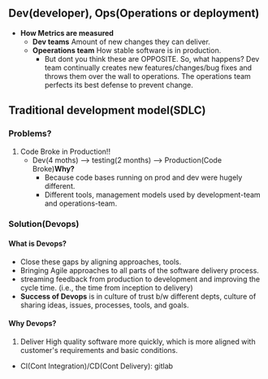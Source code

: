 ## Dev(developer), Ops(Operations or deployment)
- **How Metrics are measured**
  - **Dev teams** Amount of new changes they can deliver.
  - **Opeerations team** How stable software is in production.
    - But dont you think these are OPPOSITE. So, what happens? Dev team continually creates new features/changes/bug fixes and throws them over the wall to operations. The operations team
perfects its best defense to prevent change.

## Traditional development model(SDLC)
### Problems?
1. Code Broke in Production!!
   - Dev(4 moths) --> testing(2 months) --> Production(Code Broke)**Why?** 
     - Because code bases running on prod and dev were hugely different.
     - Different tools, management models used by development-team and operations-team.

### Solution(Devops) 
#### What is Devops?
- Close these gaps by aligning approaches, tools.
- Bringing Agile approaches to all parts of the software delivery process.
- streaming feedback from production to development and improving the cycle time. (i.e., the time from inception to delivery)
- **Success of Devops** is in culture of trust b/w different depts, culture of sharing ideas, issues, processes, tools, and goals.
#### Why Devops?
1. Deliver High quality software more quickly, which is more aligned with customer's requirements and basic conditions.

- CI(Cont Integration)/CD(Cont Delivery): gitlab
